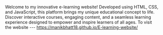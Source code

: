 Welcome to my innovative e-learning website! Developed using HTML, CSS, and JavaScript, this platform brings my unique educational concept to life. Discover interactive courses, engaging content, and a seamless learning experience designed to empower and inspire learners of all ages.
To visit the website --- https://manikbhatt18.github.io/E-learning-website/
